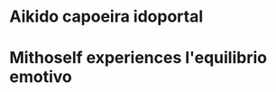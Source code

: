 # Aikido capoeira idoportal

# Mithoself experiences l'equilibrio emotivo
<!--stackedit_data:
eyJoaXN0b3J5IjpbODA1NjI3OF19
-->